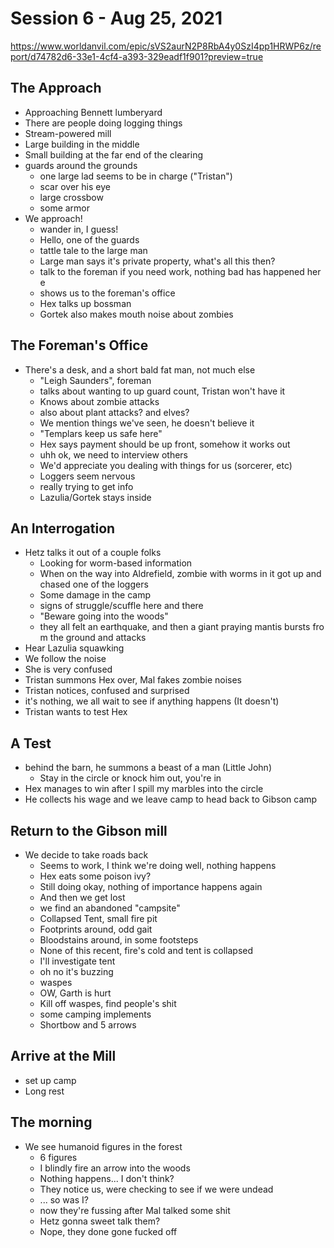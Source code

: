 # Session 6 - Aug 25, 2021

https://www.worldanvil.com/epic/sVS2aurN2P8RbA4y0SzI4pp1HRWP6z/report/d74782d6-33e1-4cf4-a393-329eadf1f901?preview=true

## The Approach

- Approaching Bennett lumberyard
- There are people doing logging things
- Stream-powered mill
- Large building in the middle
- Small building at the far end of the clearing
- guards around the grounds
  - one large lad seems to be in charge ("Tristan")
  - scar over his eye
  - large crossbow
  - some armor
- We approach!
  - wander in, I guess!
  - Hello, one of the guards
  - tattle tale to the large man
  - Large man says it's private property, what's all this then?
  - talk to the foreman if you need work, nothing bad has happened here 
  - shows us to the foreman's office
  - Hex talks up bossman
  - Gortek also makes mouth noise about zombies 
## The Foreman's Office

- There's a desk, and a short bald fat man, not much else
  - "Leigh Saunders", foreman
  - talks about wanting to up guard count, Tristan won't have it
  - Knows about zombie attacks
  - also about plant attacks? and elves?
  - We mention things we've seen, he doesn't believe it
  - "Templars keep us safe here"
  - Hex says payment should be up front, somehow it works out
  - uhh ok, we need to interview others
  - We'd appreciate you dealing with things for us (sorcerer, etc)
  - Loggers seem nervous
  - really trying to get info
  - Lazulia/Gortek stays inside

## An Interrogation

- Hetz talks it out of a couple folks
  - Looking for worm-based information
  - When on the way into Aldrefield, zombie with worms in it got up and chased one of the loggers
  - Some damage in the camp
  - signs of struggle/scuffle here and there
  - "Beware going into the woods"
  - they all felt an earthquake, and then a giant praying mantis bursts from the ground and attacks
 - Hear Lazulia squawking
  - We follow the noise
  - She is very confused
  - Tristan summons Hex over, Mal fakes zombie noises
  - Tristan notices, confused and surprised
  - it's nothing, we all wait to see if anything happens (It doesn't)
  - Tristan wants to test Hex
   
## A Test

- behind the barn, he summons a beast of a man (Little John)
  - Stay in the circle or knock him out, you're in
- Hex manages to win after I spill my marbles into the circle
- He collects his wage and we leave camp to head back to Gibson camp 
  
## Return to the Gibson mill

- We decide to take roads back
  - Seems to work, I think we're doing well, nothing happens
  - Hex eats some poison ivy?
  - Still doing okay, nothing of importance happens again
  - And then we get lost
  - we find an abandoned "campsite"
  - Collapsed Tent, small fire pit
  - Footprints around, odd gait
  - Bloodstains around, in some footsteps
  - None of this recent, fire's cold and tent is collapsed
  - I'll investigate tent
  - oh no it's buzzing
  - waspes
  - OW, Garth is hurt
  - Kill off waspes, find people's shit
  - some camping implements
  - Shortbow and 5 arrows
  
## Arrive at the Mill

- set up camp
- Long rest
  
## The morning

- We see humanoid figures in the forest
  - 6 figures
  - I blindly fire an arrow into the woods
  - Nothing happens... I don't think?
  - They notice us, were checking to see if we were undead
  - ... so was I?
  - now they're fussing after Mal talked some shit
  - Hetz gonna sweet talk them?
  - Nope, they done gone fucked off
